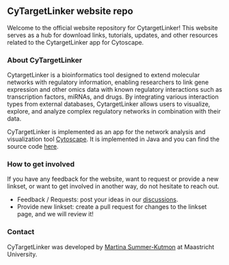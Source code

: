 ## CyTargetLinker website repo

Welcome to the official website repository for CytargetLinker! This website serves as a hub for download links, tutorials, updates, and other resources related to the CytargetLinker app for Cytoscape. 

### About CyTargetLinker

CytargetLinker is a bioinformatics tool designed to extend molecular networks with regulatory information, enabling researchers to link gene expression and other omics data with known regulatory interactions such as transcription factors, miRNAs, and drugs. By integrating various interaction types from external databases, CytargetLinker allows users to visualize, explore, and analyze complex regulatory networks in combination with their data.

CyTargetLinker is implemented as an app for the network analysis and visualization tool [Cytoscape](https://cytoscape.org/). It is implemented in Java and you can find the source code [here](https://github.com/cytargetlinker/cytargetlinker). 

### How to get involved
If you have any feedback for the website, want to request or provide a new linkset, or want to get involved in another way, do not hesitate to reach out. 

* Feedback / Requests: post your ideas in our [discussions](https://github.com/CyTargetLinker/cytargetlinker.github.io/discussions).
* Provide new linkset: create a pull request for changes to the linkset page, and we will review it!

### Contact
CyTargetLinker was developed by [Martina Summer-Kutmon](https://github.com/mkutmon) at Maastricht University.
